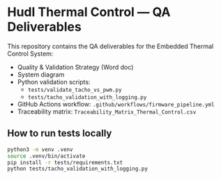 # Hudl Thermal Control — QA Deliverables

This repository contains the QA deliverables for the Embedded Thermal Control System:
- Quality & Validation Strategy (Word doc)
- System diagram
- Python validation scripts:
  - `tests/validate_tacho_vs_pwm.py`
  - `tests/tacho_validation_with_logging.py`
- GitHub Actions workflow: `.github/workflows/firmware_pipeline.yml`
- Traceability matrix: `Traceability_Matrix_Thermal_Control.csv`

## How to run tests locally

```bash
python3 -m venv .venv
source .venv/bin/activate
pip install -r tests/requirements.txt
python tests/tacho_validation_with_logging.py
